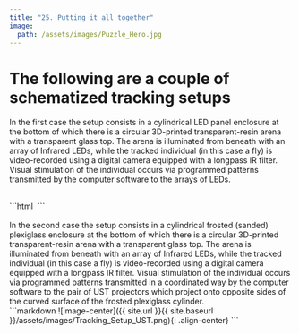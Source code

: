 ```yaml
---
title: "25. Putting it all together"
image: 
  path: /assets/images/Puzzle_Hero.jpg
---
```


<!--- # General concepts --->

# The following are a couple of schematized tracking setups
In the first case the setup consists in a cylindrical LED panel enclosure at the bottom of which there is a circular 3D-printed transparent-resin arena with a transparent glass top. The arena is illuminated from beneath with an array of Infrared LEDs, while the tracked individual (in this case a fly) is video-recorded using a digital camera equipped with a longpass IR filter. Visual stimulation of the individual occurs via programmed patterns transmitted by the computer software to the arrays of LEDs.

<br />
```html
<img src="/assets/images/Tracking_Setup_LED.jpg" class="align-left" alt="">
```
<br />
<br />
In the second case the setup consists in a cylindrical frosted (sanded) plexiglass enclosure at the bottom of which there is a circular 3D-printed transparent-resin arena with a transparent glass top. The arena is illuminated from beneath with an array of Infrared LEDs, while the tracked individual (in this case a fly) is video-recorded using a digital camera equipped with a longpass IR filter. Visual stimulation of the individual occurs via programmed patterns transmitted in a coordinated way by the computer software to the pair of UST projectors which project onto opposite sides of the curved surface of the frosted plexiglass cylinder.

<br />
```markdown
![image-center]({{ site.url }}{{ site.baseurl }}/assets/images/Tracking_Setup_UST.png){: .align-center} 
```

